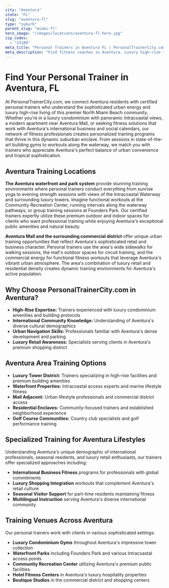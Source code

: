 ```yaml
---
city: "Aventura"
state: "FL"
slug: "aventura-fl"
type: "suburb"
parent_slug: "miami-fl"
hero_image: "/images/locations/aventura-fl-hero.jpg"
zip_codes:
  - "33180"
meta_title: "Personal Trainers in Aventura FL | PersonalTrainerCity.com"
meta_description: "Find fitness coaches in Aventura. Luxury high-rise training, mall area wellness, and premium fitness in this Miami suburb."
---
```


# Find Your Personal Trainer in Aventura, FL

At PersonalTrainerCity.com, we connect Aventura residents with certified personal trainers who understand the sophisticated urban energy and luxury high-rise living of this premier North Miami Beach community. Whether you're in a luxury condominium with panoramic Intracoastal views, a modern apartment near Aventura Mall, or seeking fitness solutions that work with Aventura's international business and social calendars, our network of fitness professionals creates personalized training programs that thrive in this dynamic suburban enclave. From sessions in state-of-the-art building gyms to workouts along the waterway, we match you with trainers who appreciate Aventura's perfect balance of urban convenience and tropical sophistication.

## Aventura Training Locations

**The Aventura waterfront and park system** provide stunning training environments where personal trainers conduct everything from sunrise yoga to evening strength sessions with views of the Intracoastal Waterway and surrounding luxury towers. Imagine functional workouts at the Community Recreation Center, running intervals along the waterway pathways, or group training sessions at Founders Park. Our certified trainers expertly utilize these premium outdoor and indoor spaces for clients who want professional training while enjoying Aventura's exceptional public amenities and natural beauty.

**Aventura Mall and the surrounding commercial district** offer unique urban training opportunities that reflect Aventura's sophisticated retail and business character. Personal trainers use the area's wide sidewalks for walking sessions, the mall's outdoor spaces for circuit training, and the commercial energy for functional fitness workouts that leverage Aventura's vibrant urban atmosphere. The area's combination of luxury retail and residential density creates dynamic training environments for Aventura's active population.

## Why Choose PersonalTrainerCity.com in Aventura?

*   **High-Rise Expertise:** Trainers experienced with luxury condominium amenities and building protocols
*   **International Community Knowledge:** Understanding of Aventura's diverse cultural demographics
*   **Urban Navigation Skills:** Professionals familiar with Aventura's dense development and parking
*   **Luxury Retail Awareness:** Specialists serving clients in Aventura's premium shopping district

## Aventura Area Training Options

- **Luxury Tower District:** Trainers specializing in high-rise facilities and premium building amenities
- **Waterfront Properties:** Intracoastal access experts and marine lifestyle fitness
- **Mall Adjacent:** Urban lifestyle professionals and commercial district access
- **Residential Enclaves:** Community-focused trainers and established neighborhood experience
- **Golf Course Communities:** Country club specialists and golf performance training

## Specialized Training for Aventura Lifestyles

Understanding Aventura's unique demographic of international professionals, seasonal residents, and luxury retail enthusiasts, our trainers offer specialized approaches including:

*   **International Business Fitness** programs for professionals with global commitments
*   **Luxury Shopping Integration** workouts that complement Aventura's retail culture
*   **Seasonal Visitor Support** for part-time residents maintaining fitness
*   **Multilingual Instruction** serving Aventura's diverse international community

## Training Venues Across Aventura

Our personal trainers work with clients in various sophisticated settings:
- **Luxury Condominium Gyms** throughout Aventura's impressive tower collection
- **Waterfront Parks** including Founders Park and various Intracoastal access points
- **Community Recreation Center** utilizing Aventura's premium public facilities
- **Hotel Fitness Centers** in Aventura's luxury hospitality properties
- **Boutique Studios** in the commercial district and shopping centers
